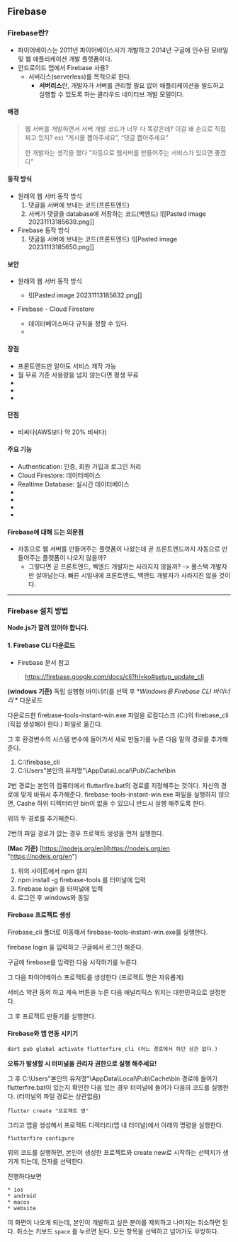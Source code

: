## Firebase
### Firebase란?
- 파이어베이스는 2011년 파이어베이스사가 개발하고 2014년 구글에 인수된 모바일 및 웹 애플리케이션 개발 플랫폼이다.
- 안드로이드 앱에서 Firebase 사용?
	- 서버리스(serverless)를 목적으로 한다.
		- **서버리스**란, 개발자가 서버를 관리할 필요 없이 애플리케이션을 빌드하고 실행할 수 있도록 하는 클라우드 네이티브 개발 모델이다.

#### 배경
>	웹 서버를 개발하면서 서버 개발 코드가 너무 다 똑같은데? 
>	이걸 왜 손으로 직접 짜고 있지? 
>	ex) “게시물 뽑아주세요”, “댓글 뽑아주세요” 
>	
>	한 개발자는 생각을 했다 
>	”자동으로 웹서버를 만들어주는 서비스가 있으면 좋겠다”

#### 동작 방식
- 원래의 웹 서버 동작 방식
	1. 댓글을 서버에 보내는 코드(프론트엔드)
	2. 서버가 댓글을 database에 저장하는 코드(백엔드)
	![[Pasted image 20231113185639.png]]
- Firebase 동작 방식
	1. 댓글을 서버에 보내는 코드(프론트엔드)
	![[Pasted image 20231113185650.png]]

#### 보안
- 원래의 웹 서버 동작 방식
	- ![[Pasted image 20231113185632.png]]

- Firebase - Cloud Firestore
	- 데이터베이스마다 규칙을 정할 수 있다.
	- 

#### 장점
- 프론트엔드만 알아도 서비스 제작 가능
- 월 무료 기준 사용량을 넘지 않는다면 평생 무료
- 
- 
- 

#### 단점
- 비싸다(AWS보다 약 20% 비싸다)

#### 주요 기능
- Authentication: 인증, 회원 가입과 로그인 처리
- Cloud Firestore: 데이터베이스
- Realtime Database: 실시간 데이터베이스
- 
- 
- 
- 

#### Firebase에 대해 드는 의문점
- 자동으로 웹 서버를 만들어주는 플랫폼이 나왔는데 곧 프론트엔드까지 자동으로 만들어주는 플랫폼이 나오지 않을까?
	- 그렇다면 곧 프론트엔드, 벡엔드 개발자는 사라지지 않을까?
	  -> 풀스택 개발자만 살아남는다.
	  빠른 시일내에 프론트엔드, 백엔드 개발자가 사라지진 않을 것이다.

---
### Firebase 설치 방법

**Node.js가 깔려 있어야 합니다.**
#### 1. Firebase CLI 다운로드
- Firebase 문서 참고
>https://firebase.google.com/docs/cli?hl=ko#setup_update_cli

**(windows 기준)**
독립 실행형 바이너리를 선택 후 *_Windows용 Firebase CLI 바이너리_ * 다운로드

다운로드한 firebase-tools-instant-win.exe 파일을 로컬디스크 (C:)의 firebase_cli (직접 생성해야 한다.) 파일로 옮긴다.

그 후 환경변수의 시스템 변수에 들어가서
새로 만들기를 누른 다음 밑의 경로를 추가해준다.
1. C:\firebase_cli
2. C:\Users\"본인의 유저명"\AppData\Local\Pub\Cache\bin

2번 경로는 본인의 컴퓨터에서 flutterfire.bat의 경로를 지정해주는 것이다. 자신의 경로에 맞게 바꿔서 추가해준다. firebase-tools-instant-win.exe 파일을 실행하지 않으면, Cashe 하위 디렉터리인 bin이 없을 수 있으니 반드시 실행 해주도록 한다. 

위의 두 경로를 추가해준다.

2번의 파일 경로가 없는 경우 프로젝트 생성을 먼저 실행한다.

**(Mac 기준)**
[https://nodejs.org/en](https://nodejs.org/en "https://nodejs.org/en")
1. 위의 사이트에서 npm 설치
2. npm install -g firebase-tools 를 터미널에 입력
3. firebase login 을 터미널에 입력
4. 로그인 후 windows와 동일

#### Firebase 프로젝트 생성

Firebase_cli 폴더로 이동해서 firebase-tools-instant-win.exe를 실행한다.

firebase login 을 입력하고 구글에서 로그인 해준다.

구글에 firebase를 입력한 다음 시작하기를 누른다.

그 다음 파이어베이스 프로젝트를 생성한다
(프로젝트 명은 자유롭게)

서비스 약관 동의 하고 계속 버튼을 누른 다음 애널리틱스 위치는 대한민국으로 설정한다.

그 후 프로젝트 만들기를 실행한다.

#### Firebase와 앱 연동 시키기

``` dart
dart pub global activate flutterfire_cli (어느 경로에서 하던 상관 없다.)
```


**오류가 발생할 시 터미널을 관리자 권한으로 실행 해주세요!**

그 후 C:\Users\"본인의 유저명"\AppData\Local\Pub\Cache\bin 경로에 들어가 flutterfire.bat이 있는지 확인한 다음 있는 경우 터미널에 들어가 다음의 코드를 실행한다. (터미널의 파일 경로는 상관없음)

```
flutter create "프로젝트 명"
```

그리고 앱을 생성해서 프로젝트 디렉터리(앱 내 터미널)에서 아래의 명령을 실행한다.
```
flutterfire configure
```

위의 코드를 실행하면, 본인이 생성한 프로젝트와 create new로 시작하는 선택지가 생기게 되는데, 전자를 선택한다.

진행하다보면 
```
* ios
* android
* macos
* website
```
이 화면이 나오게 되는데, 본인이 개발하고 싶은 분야를 제외하고 나머지는 취소하면 된다. 취소는 키보드 `space` 를 누르면 된다. 모든 항목을 선택하고 넘어가도 무방하다.
